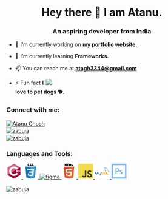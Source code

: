 <h1 align="center">Hey there 👋 I am Atanu.</h1>
<h3 align="center">An aspiring developer from India</h3>

- 🔭 I’m currently working on **my portfolio website.**

- 🌱 I’m currently learning **Frameworks.**

- 📫 You can reach me at **atagh3344@gmail.com**
<img align=right src="https://media2.giphy.com/media/3o7abAHdYvZdBNnGZq/giphy.gif?cid=ecf05e47h46542ksbsvis7jaqtpy4lr9aws303sqfmyodav7&rid=giphy.gif&ct=g" width=400>

- ⚡ Fun fact **I love to pet dogs 🐕.**

<h3 align="left">Connect with me:</h3>
<p align="left">
<a href="https://www.linkedin.com/in/getatanu/" target="blank">
  <img align="center" src="https://img-premium.flaticon.com/png/512/174/174857.png?token=exp=1622360069~hmac=5ea114e7933de766bb098fa1e422e888" alt="Atanu Ghosh" height="30" width="40" /></a><br>
<a href="https://www.codechef.com/users/zabuja" target="blank">
  <img align="center" src="https://cdn.jsdelivr.net/npm/simple-icons@3.1.0/icons/codechef.svg" alt="zabuja" height="30" width="40" /></a><br>
<a href="https://www.hackerrank.com/zabuja" target="blank">
  <img align="center" src="https://raw.githubusercontent.com/rahuldkjain/github-profile-readme-generator/neutral-icons/src/images/icons/Social/hackerrank.svg" alt="zabuja" height="30" width="40" /></a>
</p>

<h3 align="left">Languages and Tools:</h3>
<p align="left"> <a href="https://www.w3schools.com/cpp/" target="_blank"> <img src="https://raw.githubusercontent.com/devicons/devicon/master/icons/cplusplus/cplusplus-original.svg" alt="cplusplus" width="40" height="40"/> </a> <a href="https://www.w3schools.com/css/" target="_blank"> <img src="https://raw.githubusercontent.com/devicons/devicon/master/icons/css3/css3-original-wordmark.svg" alt="css3" width="40" height="40"/> </a> <a href="https://www.figma.com/" target="_blank"> <img src="https://www.vectorlogo.zone/logos/figma/figma-icon.svg" alt="figma" width="40" height="40"/> </a> <a href="https://www.w3.org/html/" target="_blank"> <img src="https://raw.githubusercontent.com/devicons/devicon/master/icons/html5/html5-original-wordmark.svg" alt="html5" width="40" height="40"/> </a> <a href="https://developer.mozilla.org/en-US/docs/Web/JavaScript" target="_blank"> <img src="https://raw.githubusercontent.com/devicons/devicon/master/icons/javascript/javascript-original.svg" alt="javascript" width="40" height="40"/> </a> <a href="https://www.mysql.com/" target="_blank"> <img src="https://raw.githubusercontent.com/devicons/devicon/master/icons/mysql/mysql-original-wordmark.svg" alt="mysql" width="40" height="40"/> </a> <a href="https://www.photoshop.com/en" target="_blank"> <img src="https://raw.githubusercontent.com/devicons/devicon/master/icons/photoshop/photoshop-line.svg" alt="photoshop" width="40" height="40"/> </a> </p>

<p><img align="center" src="https://github-readme-stats.vercel.app/api/top-langs?username=zabuja&show_icons=true&locale=en&layout=compact" alt="zabuja" /></p>

